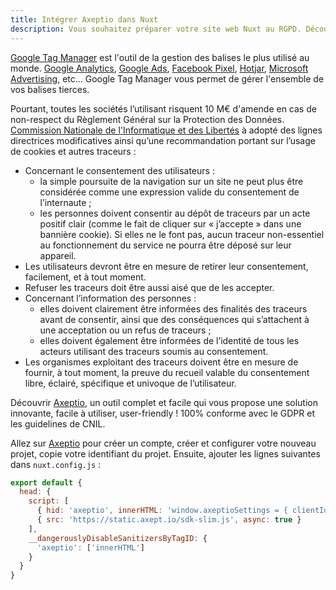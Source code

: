 ```yaml
---
title: Intégrer Axeptio dans Nuxt
description: Vous souhaitez préparer votre site web Nuxt au RGPD. Découvrir Axeptio, un outil complet et facile pour mettre en conformité votre site internet avec le RGPD.
---
```


[Google Tag Manager][tagmanager] est l'outil de la gestion des balises le plus utilisé au monde. [Google Analytics][analytics], [Google Ads][ads], [Facebook Pixel][business], [Hotjar][hotjar], [Microsoft Advertising](https://ads.microsoft.com/), etc... Google Tag Manager vous permet de gérer l'ensemble de vos balises tierces.

Pourtant, toutes les sociétés l’utilisant risquent 10 M€ d'amende en cas de non-respect du Règlement Général sur la Protection des Données. [Commission Nationale de l'Informatique et des Libertés][cnil] à adopté des lignes directrices modificatives ainsi qu’une recommandation portant sur l’usage de cookies et autres traceurs :

- Concernant le consentement des utilisateurs :
  - la simple poursuite de la navigation sur un site ne peut plus être considérée comme une expression valide du consentement de l’internaute ;
  - les personnes doivent consentir au dépôt de traceurs par un acte positif clair (comme le fait de cliquer sur « j’accepte » dans une bannière cookie). Si elles ne le font pas, aucun traceur non-essentiel au fonctionnement du service ne pourra être déposé sur leur appareil.
- Les utilisateurs devront être en mesure de retirer leur consentement, facilement, et à tout moment.
- Refuser les traceurs doit être aussi aisé que de les accepter.
- Concernant l’information des personnes :
  - elles doivent clairement être informées des finalités des traceurs avant de consentir, ainsi que des conséquences qui s’attachent à une acceptation ou un refus de traceurs ;
  - elles doivent également être informées de l’identité de tous les acteurs utilisant des traceurs soumis au consentement.
- Les organismes exploitant des traceurs doivent être en mesure de fournir, à tout moment, la preuve du recueil valable du consentement libre, éclairé, spécifique et univoque de l’utilisateur.

Découvrir [Axeptio][axeptio], un outil complet et facile qui vous propose une solution innovante, facile à utiliser, user-friendly ! 100% conforme avec le GDPR et les guidelines de CNIL.

Allez sur [Axeptio](http://admin.axeptio.eu/) pour créer un compte, créer et configurer votre nouveau projet, copie votre identifiant du projet. Ensuite, ajouter les lignes suivantes dans `nuxt.config.js` :

```js
export default {
  head: {
    script: [
      { hid: 'axeptio', innerHTML: 'window.axeptioSettings = { clientId: "##CLIENT-ID##" };' },
      { src: 'https://static.axept.io/sdk-slim.js', async: true }
    ],
    __dangerouslyDisableSanitizersByTagID: {
      'axeptio': ['innerHTML']
    }
  }
}
```

[tagmanager]: https://tagmanager.google.com/
[analytics]: https://analytics.google.com/
[ads]: https://ads.google.com/
[business]: https://www.facebook.com/business/
[hotjar]: https://www.hotjar.com/
[cnil]: https://www.cnil.fr/
[axeptio]: https://www.axeptio.eu/
